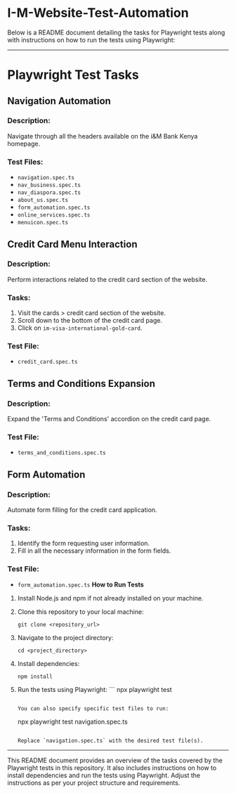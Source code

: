 # I-M-Website-Test-Automation

Below is a README document detailing the tasks for Playwright tests along with instructions on how to run the tests using Playwright:

---

# Playwright Test Tasks

## Navigation Automation

### Description:
Navigate through all the headers available on the i&M Bank Kenya homepage.

### Test Files:
- `navigation.spec.ts`
- `nav_business.spec.ts`
- `nav_diaspora.spec.ts`
- `about_us.spec.ts`
- `form_automation.spec.ts`
- `online_services.spec.ts`
- `menuicon.spec.ts`

## Credit Card Menu Interaction

### Description:
Perform interactions related to the credit card section of the website.

### Tasks:
1. Visit the cards > credit card section of the website.
2. Scroll down to the bottom of the credit card page.
3. Click on `im-visa-international-gold-card`.

### Test File:
- `credit_card.spec.ts`

## Terms and Conditions Expansion

### Description:
Expand the 'Terms and Conditions' accordion on the credit card page.

### Test File:
- `terms_and_conditions.spec.ts`

## Form Automation

### Description:
Automate form filling for the credit card application.

### Tasks:
1. Identify the form requesting user information.
2. Fill in all the necessary information in the form fields.

### Test File:
- `form_automation.spec.ts`
 **How to Run Tests**
1. Install Node.js and npm if not already installed on your machine.

2. Clone this repository to your local machine:
   ```
   git clone <repository_url>
   ```

3. Navigate to the project directory:
   ```
   cd <project_directory>
   ```

4. Install dependencies:
   ```
   npm install   

5. Run the tests using Playwright:   ```
   npx playwright test
   ```

   You can also specify specific test files to run:
   ```
   npx playwright test navigation.spec.ts
   ```

   Replace `navigation.spec.ts` with the desired test file(s).

---

This README document provides an overview of the tasks covered by the Playwright tests in this repository. It also includes instructions on how to install dependencies and run the tests using Playwright. Adjust the instructions as per your project structure and requirements.
